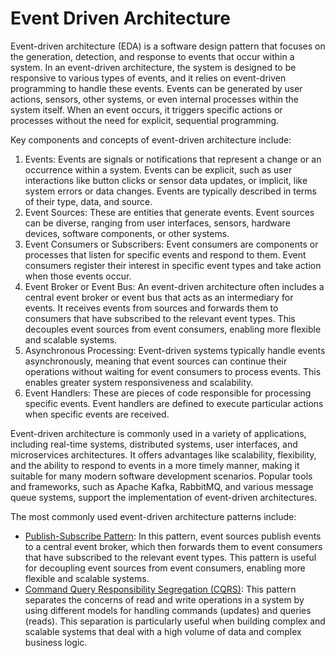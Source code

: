 # Event Driven Architecture

Event-driven architecture (EDA) is a software design pattern that focuses on the generation, detection, and response to events that occur within a system. In an event-driven architecture, the system is designed to be responsive to various types of events, and it relies on event-driven programming to handle these events. Events can be generated by user actions, sensors, other systems, or even internal processes within the system itself. When an event occurs, it triggers specific actions or processes without the need for explicit, sequential programming.

Key components and concepts of event-driven architecture include:

1. Events: Events are signals or notifications that represent a change or an occurrence within a system. Events can be explicit, such as user interactions like button clicks or sensor data updates, or implicit, like system errors or data changes. Events are typically described in terms of their type, data, and source.
2. Event Sources: These are entities that generate events. Event sources can be diverse, ranging from user interfaces, sensors, hardware devices, software components, or other systems.
3. Event Consumers or Subscribers: Event consumers are components or processes that listen for specific events and respond to them. Event consumers register their interest in specific event types and take action when those events occur.
4. Event Broker or Event Bus: An event-driven architecture often includes a central event broker or event bus that acts as an intermediary for events. It receives events from sources and forwards them to consumers that have subscribed to the relevant event types. This decouples event sources from event consumers, enabling more flexible and scalable systems.
5. Asynchronous Processing: Event-driven systems typically handle events asynchronously, meaning that event sources can continue their operations without waiting for event consumers to process events. This enables greater system responsiveness and scalability.
6. Event Handlers: These are pieces of code responsible for processing specific events. Event handlers are defined to execute particular actions when specific events are received.

Event-driven architecture is commonly used in a variety of applications, including real-time systems, distributed systems, user interfaces, and microservices architectures. It offers advantages like scalability, flexibility, and the ability to respond to events in a more timely manner, making it suitable for many modern software development scenarios. Popular tools and frameworks, such as Apache Kafka, RabbitMQ, and various message queue systems, support the implementation of event-driven architectures.

The most commonly used event-driven architecture patterns include:

- [Publish-Subscribe Pattern](/glossary/pub-sub.md): In this pattern, event sources publish events to a central event broker, which then forwards them to event consumers that have subscribed to the relevant event types. This pattern is useful for decoupling event sources from event consumers, enabling more flexible and scalable systems.
- [Command Query Responsibility Segregation (CQRS)](/glossary/cqrs.md): This pattern separates the concerns of read and write operations in a system by using different models for handling commands (updates) and queries (reads). This separation is particularly useful when building complex and scalable systems that deal with a high volume of data and complex business logic.